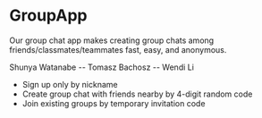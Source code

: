 # GroupApp
Our group chat app makes creating group chats among friends/classmates/teammates fast, easy, and anonymous.

Shunya Watanabe -- Tomasz Bachosz -- Wendi Li

* Sign up only by nickname
* Create group chat with friends nearby by 4-digit random code
* Join existing groups by temporary invitation code

